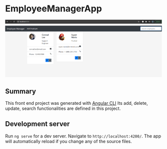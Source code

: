 # EmployeeManagerApp

![](images/employee-manager-app.png)

## Summary

This front end project was generated with [Angular CLI](https://github.com/angular/angular-cli)
Its add, delete, update, search functionalities are defined in this project.


## Development server

Run `ng serve` for a dev server. Navigate to `http://localhost:4200/`. The app will automatically reload if you change any of the source files.

